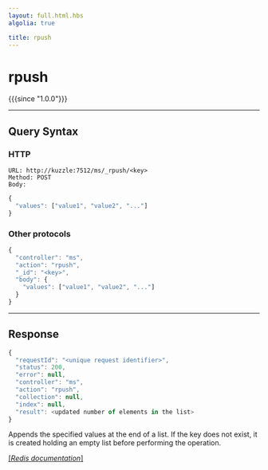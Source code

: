 ```yaml
---
layout: full.html.hbs
algolia: true

title: rpush
---
```


# rpush

{{{since "1.0.0"}}}




---

## Query Syntax

### HTTP

```http
URL: http://kuzzle:7512/ms/_rpush/<key>
Method: POST  
Body:
```


```js
{
  "values": ["value1", "value2", "..."]
}
```



### Other protocols


```js
{
  "controller": "ms",
  "action": "rpush",
  "_id": "<key>",
  "body": {
    "values": ["value1", "value2", "..."]
  }
}
```

---

## Response

```javascript
{
  "requestId": "<unique request identifier>",
  "status": 200,
  "error": null,
  "controller": "ms",
  "action": "rpush",
  "collection": null,
  "index": null,
  "result": <updated number of elements in the list>
}
```

Appends the specified values at the end of a list. If the key does not exist, it is created holding an empty list before performing the operation.

[[_Redis documentation_]](https://redis.io/commands/rpush)
